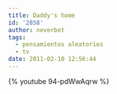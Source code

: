 ```yaml
---
title: Daddy's home
id: '2858'
author: neverbot
tags:
  - pensamientos aleatorios
  - tv
date: 2011-02-10 12:56:44
---
```


{% youtube 94-pdWwAqrw %}